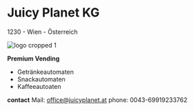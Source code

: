 # Juicy Planet KG
1230 - Wien - Österreich

![logo cropped 1](https://user-images.githubusercontent.com/9571820/42397898-ed90d150-8167-11e8-8354-200347b14adb.jpg)

**Premium Vending**
* Getränkeautomaten
* Snackautomaten
* Kaffeeautoaten

**contact**
Mail: office@juicyplanet.at
phone: 0043-69919233762

